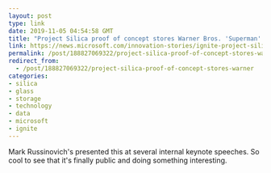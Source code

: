 ```yaml
---
layout: post
type: link
date: 2019-11-05 04:54:58 GMT
title: "Project Silica proof of concept stores Warner Bros. 'Superman' movie on quartz glass"
link: https://news.microsoft.com/innovation-stories/ignite-project-silica-superman/
permalink: /post/188827069322/project-silica-proof-of-concept-stores-warner
redirect_from: 
  - /post/188827069322/project-silica-proof-of-concept-stores-warner
categories:
- silica
- glass
- storage
- technology
- data
- microsoft
- ignite
---
```


<p>Mark Russinovich's presented this at several internal keynote speeches. So cool to see that it's finally public and doing something interesting.</p>